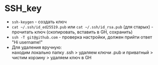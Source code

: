 # SSH_key
* `ssh-keygen` - создать ключ  
* `cat ~/.ssh/id_ed25519.pub` или `cat ~/.ssh/id_rsa.pub` (для старых) - прочитать ключ (скопировать, вставить в GH, сохранить)
* `ssh -T git@github.com` - проверка настройки, должен прийти ответ "Hi username!"  
* Для удаления вручную:  
находим локально папку .ssh > удаляем ключи .pub и приватный > чистим корзину > удаляем ключ в GH
